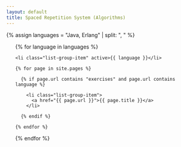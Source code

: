 ```yaml
---
layout: default
title: Spaced Repetition System (Algorithms)
---
```


{% assign languages = "Java, Erlang" | split: ", " %}

<ul class="list-group">

  {% for language in languages %}

    <li class="list-group-item" active>{{ language }}</li>

    {% for page in site.pages %}

      {% if page.url contains "exercises" and page.url contains language %}

        <li class="list-group-item">
          <a href="{{ page.url }}">{{ page.title }}</a>
        </li>

      {% endif %}

    {% endfor %}

  {% endfor %}

</ul>

